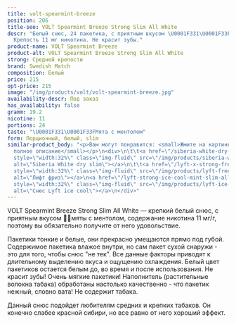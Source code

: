 ```yaml
---
title: volt-spearmint-breeze
position: 206
title-seo: VOLT Spearmint Breeze Strong Slim All White
descr: "Белый снюс, 24 пакетика, с приятным вкусом \U0001F331\U0001F33Fмяты с ментолом.
  Крепость 11 мг никотина. Не красит зубы."
product-name: VOLT Spearmint Breeze
product-alt: VOLT Spearmint Breeze Strong Slim All White
strong: Средней крепости
brand: Swedish Match
composition: Белый
price: 215
opt-price: 215
image: "/img/products/volt/volt-spearmint-breeze.jpg"
availability-descr: Под заказ
has_availability: false
gramm: 19.2
nicotine: 11
portions: 24
taste: "\U0001F331\U0001F33FМята с ментолом"
form: Порционный, белый, slim
similar-product_body: "<p>Вам могут понравится: <small>Жмите на картинки и читайте
  полное описание</small></p>\n<div>\n\t\t<a href=\"/siberia-white-dry-slim\"><img
  style=\"width:32%\" class=\"img-fluid\" src=\"/img/products/siberia-white-dry-slim/siberia-open-and-cryo.jpg\"
  alt=\"Siberia White dry slim\"></a>\n\t\t<a href=\"/lyft-x-strong-freeze-slim-white\"><img
  style=\"width:32%\" class=\"img-fluid\" src=\"/img/products/lyft-freeze/lyft-freeze-open.jpg\"
  alt=\"Лифт фриз\"></a>\n<a href=\"/lyft-strong-ice-cool-mint-slim-all-white\"><img
  style=\"width:32%\" class=\"img-fluid\" src=\"/img/products/lyft-ice-cool-mint/snus-lyft-ice-cool-mint.jpg\"
  alt=\"Снюс Lyft ice cool\"></a>\n</div>"
---
```


VOLT Spearmint Breeze Strong Slim All White — крепкий белый снюс, с приятным вкусом 🌱🌿мяты с ментолом,
содержание никотина 11 мг/г, поэтому вы обязательно получите от него удовольствие.

Пакетики тонкие и белые, они прекрасно умещаются прямо под губой. Содержимое пакетика влажое внутри, но сам пакет сухой снаружи - это для того, чтобы снюс "не тек". Все данные факторы приводят к длительному выделению вкуса и ощущению охлаждения. Белый цвет пакетиков остается белым до, во время и после использования. Не красит зубы! Очень мягкие пакетики! Наполнитель (растительные волокна табака) обработаны настолько качественно - что пакетик нежный, словно вата! Не содержит табака.

Данный снюс подойдет любителям средних и крепких табаков. Он конечно слабее красной сибири, но все равно от него хороший эффект.